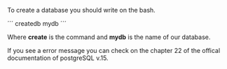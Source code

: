To create a database you should write on the bash.

´´´
createdb mydb
´´´

Where **create** is the command and **mydb** is the name of our database.

If you see a error message you can check on the chapter 22 of the offical documentation of postgreSQL v.15.

